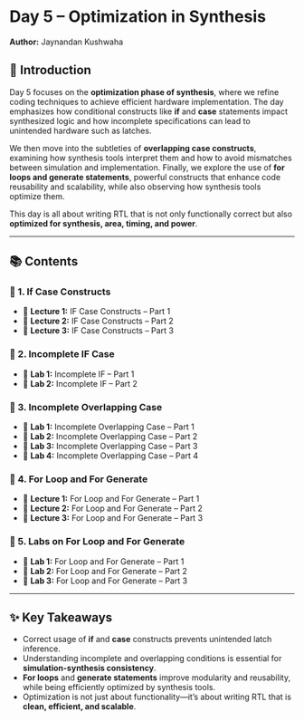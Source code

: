 
# Day 5 – Optimization in Synthesis

**Author:** Jaynandan Kushwaha

## 📌 Introduction

Day 5 focuses on the **optimization phase of synthesis**, where we refine coding techniques to achieve efficient hardware implementation. The day emphasizes how conditional constructs like **if** and **case** statements impact synthesized logic and how incomplete specifications can lead to unintended hardware such as latches.

We then move into the subtleties of **overlapping case constructs**, examining how synthesis tools interpret them and how to avoid mismatches between simulation and implementation. Finally, we explore the use of **for loops and generate statements**, powerful constructs that enhance code reusability and scalability, while also observing how synthesis tools optimize them.

This day is all about writing RTL that is not only functionally correct but also **optimized for synthesis, area, timing, and power**.

---

## 📚 Contents

### 🔹 1. If Case Constructs

* 📖 **Lecture 1:** IF Case Constructs – Part 1
* 📖 **Lecture 2:** IF Case Constructs – Part 2
* 📖 **Lecture 3:** IF Case Constructs – Part 3

### 🔹 2. Incomplete IF Case

* 🧩 **Lab 1:** Incomplete IF – Part 1
* 🧩 **Lab 2:** Incomplete IF – Part 2

### 🔹 3. Incomplete Overlapping Case

* 🧩 **Lab 1:** Incomplete Overlapping Case – Part 1
* 🧩 **Lab 2:** Incomplete Overlapping Case – Part 2
* 🧩 **Lab 3:** Incomplete Overlapping Case – Part 3
* 🧩 **Lab 4:** Incomplete Overlapping Case – Part 4

### 🔹 4. For Loop and For Generate

* 📖 **Lecture 1:** For Loop and For Generate – Part 1
* 📖 **Lecture 2:** For Loop and For Generate – Part 2
* 📖 **Lecture 3:** For Loop and For Generate – Part 3

### 🔹 5. Labs on For Loop and For Generate

* 🧩 **Lab 1:** For Loop and For Generate – Part 1
* 🧩 **Lab 2:** For Loop and For Generate – Part 2
* 🧩 **Lab 3:** For Loop and For Generate – Part 3

---

## ✨ Key Takeaways

* Correct usage of **if** and **case** constructs prevents unintended latch inference.
* Understanding incomplete and overlapping conditions is essential for **simulation-synthesis consistency**.
* **For loops** and **generate statements** improve modularity and reusability, while being efficiently optimized by synthesis tools.
* Optimization is not just about functionality—it’s about writing RTL that is **clean, efficient, and scalable**.
